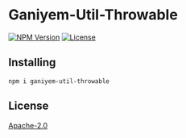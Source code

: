 # Ganiyem-Util-Throwable
[![NPM Version](https://img.shields.io/npm/v/ganiyem-util-throwable)](https://www.npmjs.com/package/ganiyem-util-throwable) [![License](https://img.shields.io/npm/l/ganiyem-util-throwable)](https://github.com/yudhatamaaditiyara/Ganiyem-Util-Throwable/blob/master/LICENSE)

## Installing
```
npm i ganiyem-util-throwable
```

## License
[Apache-2.0](https://github.com/yudhatamaaditiyara/Ganiyem-Util-Throwable/blob/master/LICENSE)
